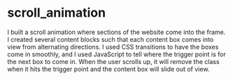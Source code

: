 # scroll_animation

I built a scroll animation where sections of the website come into the frame. I created several content blocks such that each content box comes into view from alternating directions. I used CSS transitions to have the boxes come in smoothly, and I used JavaScript to tell where the trigger point is for the next box to come in. When the user scrolls up, it will remove the class when it hits the trigger point and the content box will slide out of view.
